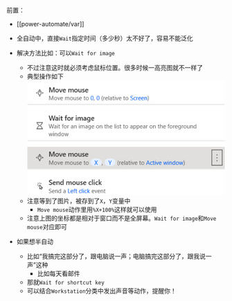 前置：
- [[power-automate/var]]

- 全自动中，直接`Wait`指定时间（多少秒）太不好了，容易不能泛化
- 解决方法比如：可以`Wait for image`
  - 不过注意这时就必须考虑鼠标位置。很多时候一高亮图就不一样了
  - 典型操作如下![](wait-for-image.png)
  - 注意等到了图片，被存到了`X`，`Y`变量中
    - `Move mouse`动作里用`%X+100%`这样就可以使用
  - 注意上图的坐标都是相对于窗口而不是全屏幕。`Wait for image`和`Move mouse`对应即可
- 如果想半自动
  - 比如“我搞完这部分了，跟电脑说一声；电脑搞完这部分了，跟我说一声”这种
    - 比如每天看邮件
  - 那就`Wait for shortcut key`
  - 可以结合`Workstation`分类中发出声音等动作，提醒你！
